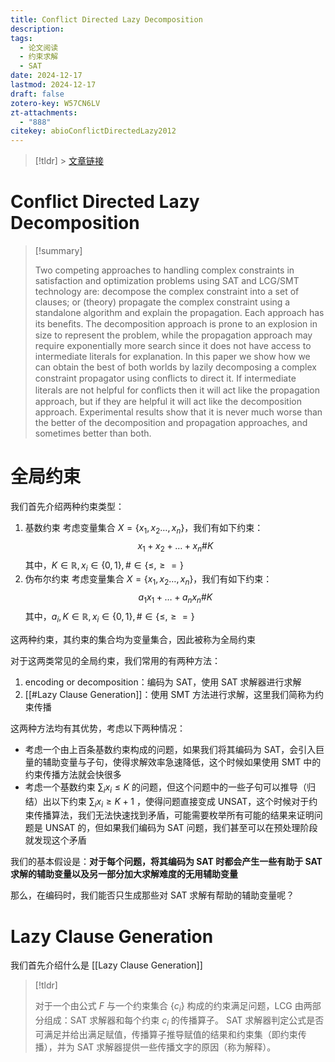 ```yaml
---
title: Conflict Directed Lazy Decomposition
description: 
tags:
  - 论文阅读
  - 约束求解
  - SAT
date: 2024-12-17
lastmod: 2024-12-17
draft: false
zotero-key: W57CN6LV
zt-attachments:
  - "888"
citekey: abioConflictDirectedLazy2012
---
```


> [!tldr] > [文章链接](http://link.springer.com/10.1007/978-3-642-33558-7_8)

# Conflict Directed Lazy Decomposition

> [!summary]
>
> Two competing approaches to handling complex constraints in satisfaction and optimization problems using SAT and LCG/SMT technology are: decompose the complex constraint into a set of clauses; or (theory) propagate the complex constraint using a standalone algorithm and explain the propagation. Each approach has its beneﬁts. The decomposition approach is prone to an explosion in size to represent the problem, while the propagation approach may require exponentially more search since it does not have access to intermediate literals for explanation. In this paper we show how we can obtain the best of both worlds by lazily decomposing a complex constraint propagator using conﬂicts to direct it. If intermediate literals are not helpful for conﬂicts then it will act like the propagation approach, but if they are helpful it will act like the decomposition approach. Experimental results show that it is never much worse than the better of the decomposition and propagation approaches, and sometimes better than both.

# 全局约束

我们首先介绍两种约束类型：

1. 基数约束
   考虑变量集合 $X = \{ x_1, x_2 \dots, x_n\}$，我们有如下约束：
   $$
   x_1 + x_2 +\dots+x_n \# K
   $$
   其中，$K \in \mathbb{R}, x_i \in \{0, 1\}, \#  \in \{\leq, \geq =\}$
2. 伪布尔约束
   考虑变量集合 $X = \{ x_1, x_2 \dots, x_n\}$，我们有如下约束：
   $$
   a_1x_1 + \dots + a_nx_n \# K
   $$
   其中，$a_i, K \in \mathbb{R}, x_i \in \{0, 1\}, \#  \in \{\leq, \geq =\}$

这两种约束，其约束的集合均为变量集合，因此被称为全局约束

对于这两类常见的全局约束，我们常用的有两种方法：

1. encoding or decomposition：编码为 SAT，使用 SAT 求解器进行求解
2. [[#Lazy Clause Generation]]：使用 SMT 方法进行求解，这里我们简称为约束传播

这两种方法均有其优势，考虑以下两种情况：

- 考虑一个由上百条基数约束构成的问题，如果我们将其编码为 SAT，会引入巨量的辅助变量与子句，使得求解效率急速降低，这个时候如果使用 SMT 中的约束传播方法就会快很多
- 考虑一个基数约束 $\sum_i x_i \leq K$ 的问题，但这个问题中的一些子句可以推导（归结）出以下约束 $\sum_i x_i \geq K + 1$ ，使得问题直接变成 UNSAT，这个时候对于约束传播算法，我们无法快速找到矛盾，可能需要枚举所有可能的结果来证明问题是 UNSAT 的，但如果我们编码为 SAT 问题，我们甚至可以在预处理阶段就发现这个矛盾

我们的基本假设是：**对于每个问题，将其编码为 SAT 时都会产生一些有助于 SAT 求解的辅助变量以及另一部分加大求解难度的无用辅助变量**

那么，在编码时，我们能否只生成那些对 SAT 求解有帮助的辅助变量呢？

# Lazy Clause Generation

我们首先介绍什么是 [[Lazy Clause Generation]]

> [!tldr]
>
> 对于一个由公式 $F$ 与一个约束集合 $\{c_i\}$ 构成的约束满足问题，LCG 由两部分组成：SAT 求解器和每个约束 $c_i$ 的传播算子。 SAT 求解器判定公式是否可满足并给出满足赋值，传播算子推导赋值的结果和约束集（即约束传播），并为 SAT 求解器提供一些传播文字的原因（称为解释）。
